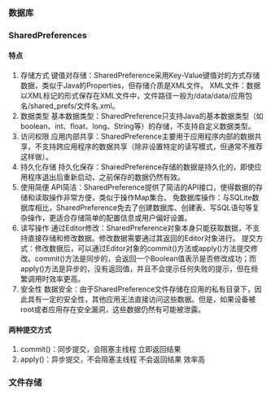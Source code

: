 ### 数据库

### SharedPreferences
#### 特点
1. 存储方式
键值对存储：SharedPreference采用Key-Value键值对的方式存储数据，类似于Java的Properties，但存储介质是XML文件。
XML文件：数据以XML标记的形式保存在XML文件中，文件路径一般为/data/data/应用包名/shared_prefs/文件名.xml。
2. 数据类型
基本数据类型：SharedPreference只支持Java的基本数据类型（如boolean、int、float、long、String等）的存储，不支持自定义数据类型。
3. 访问权限
应用内部共享：SharedPreference主要用于应用程序内部的数据共享，不支持跨应用程序的数据共享（除非设置特定的读写模式，但通常不推荐这样做）。
4. 持久化存储
持久化保存：SharedPreference存储的数据是持久化的，即使应用程序退出后重新启动，之前保存的数据仍然有效。
5. 使用简便
API简洁：SharedPreference提供了简洁的API接口，使得数据的存储和读取操作非常方便，类似于操作Map集合。
免数据库操作：与SQLite数据库相比，SharedPreference免去了创建数据库、创建表、写SQL语句等复杂操作，更适合存储简单的配置信息或用户偏好设置。
6. 读写操作
通过Editor修改：SharedPreference对象本身只能获取数据，不支持直接存储和修改数据。修改数据需要通过其返回的Editor对象进行。
提交方式：修改数据后，可以通过Editor对象的commit()方法或apply()方法提交修改。commit()方法是同步的，会返回一个Boolean值表示是否修改成功；而apply()方法是异步的，没有返回值，并且不会提示任何失败的提示，但在频繁调用时效率更高。
7. 安全性
数据安全：由于SharedPreference文件存储在应用的私有目录下，因此具有一定的安全性，其他应用无法直接访问这些数据。但是，如果设备被root或者应用存在安全漏洞，这些数据仍然有可能被泄露。
#### 两种提交方式
1. commit()：同步提交，会阻塞主线程 立即返回结果
2. apply()：异步提交，不会阻塞主线程 不会返回结果 效率高

### 文件存储